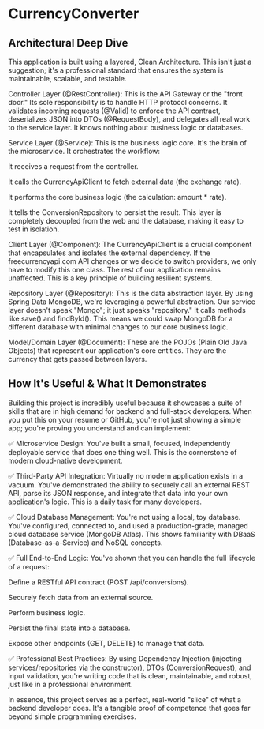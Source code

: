 # CurrencyConverter

## Architectural Deep Dive
This application is built using a layered, Clean Architecture. This isn't just a suggestion; it's a professional standard that ensures the system is maintainable, scalable, and testable.

Controller Layer (@RestController): This is the API Gateway or the "front door." Its sole responsibility is to handle HTTP protocol concerns. It validates incoming requests (@Valid) to enforce the API contract, deserializes JSON into DTOs (@RequestBody), and delegates all real work to the service layer. It knows nothing about business logic or databases.

Service Layer (@Service): This is the business logic core. It's the brain of the microservice. It orchestrates the workflow:

It receives a request from the controller.

It calls the CurrencyApiClient to fetch external data (the exchange rate).

It performs the core business logic (the calculation: amount * rate).

It tells the ConversionRepository to persist the result.
This layer is completely decoupled from the web and the database, making it easy to test in isolation.

Client Layer (@Component): The CurrencyApiClient is a crucial component that encapsulates and isolates the external dependency. If the freecurrencyapi.com API changes or we decide to switch providers, we only have to modify this one class. The rest of our application remains unaffected. This is a key principle of building resilient systems.

Repository Layer (@Repository): This is the data abstraction layer. By using Spring Data MongoDB, we're leveraging a powerful abstraction. Our service layer doesn't speak "Mongo"; it just speaks "repository." It calls methods like save() and findById(). This means we could swap MongoDB for a different database with minimal changes to our core business logic.

Model/Domain Layer (@Document): These are the POJOs (Plain Old Java Objects) that represent our application's core entities. They are the currency that gets passed between layers.

## How It's Useful & What It Demonstrates
Building this project is incredibly useful because it showcases a suite of skills that are in high demand for backend and full-stack developers. When you put this on your resume or GitHub, you're not just showing a simple app; you're proving you understand and can implement:

✅ Microservice Design: You've built a small, focused, independently deployable service that does one thing well. This is the cornerstone of modern cloud-native development.

✅ Third-Party API Integration: Virtually no modern application exists in a vacuum. You've demonstrated the ability to securely call an external REST API, parse its JSON response, and integrate that data into your own application's logic. This is a daily task for many developers.

✅ Cloud Database Management: You're not using a local, toy database. You've configured, connected to, and used a production-grade, managed cloud database service (MongoDB Atlas). This shows familiarity with DBaaS (Database-as-a-Service) and NoSQL concepts.

✅ Full End-to-End Logic: You've shown that you can handle the full lifecycle of a request:

Define a RESTful API contract (POST /api/conversions).

Securely fetch data from an external source.

Perform business logic.

Persist the final state into a database.

Expose other endpoints (GET, DELETE) to manage that data.

✅ Professional Best Practices: By using Dependency Injection (injecting services/repositories via the constructor), DTOs (ConversionRequest), and input validation, you're writing code that is clean, maintainable, and robust, just like in a professional environment.

In essence, this project serves as a perfect, real-world "slice" of what a backend developer does. It's a tangible proof of competence that goes far beyond simple programming exercises.